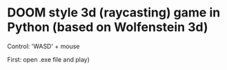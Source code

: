 # DOOM style 3d (raycasting) game in Python (based on Wolfenstein 3d)

Control: 'WASD' + mouse

First: open .exe file and play) 
